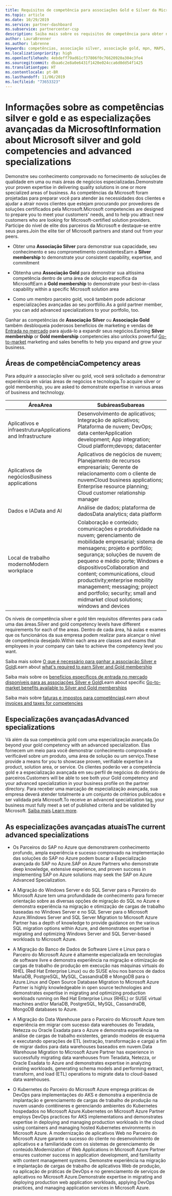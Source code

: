 ```yaml
---
title: Requisitos de competência para associações Gold e Silver da Microsoft | Partner Center
ms.topic: article
ms.date: 10/29/2019
ms.service: partner-dashboard
ms.subservice: partnercenter-csp
description: Saiba mais sobre os requisitos de competência para obter níveis de associação Gold e Silver.
author: LauraBrenner
ms.author: labrenne
keywords: competências, associação silver, associação gold, mpn, MAPS, proficiência, Microsoft Partner Network, associação de rede, especializações avançadas
ms.localizationpriority: high
ms.openlocfilehash: 4ebdeff79ad61cf37806f0c76620920a304c3fe4
ms.sourcegitcommit: dbaa6c2e8a0e6431f1420e024cca6d0dd54f1425
ms.translationtype: HT
ms.contentlocale: pt-BR
ms.lasthandoff: 11/06/2019
ms.locfileid: "73653323"
---
```

# <a name="information-about-microsoft-silver-and-gold-competencies-and-advanced-specializations"></a><span data-ttu-id="264a5-104">Informações sobre as competências silver e gold e as especializações avançadas da Microsoft</span><span class="sxs-lookup"><span data-stu-id="264a5-104">Information about Microsoft silver and gold competencies and advanced specializations</span></span>


<span data-ttu-id="264a5-105">Demonstre seu conhecimento comprovado no fornecimento de soluções de qualidade em uma ou mais áreas de negócios especializadas.</span><span class="sxs-lookup"><span data-stu-id="264a5-105">Demonstrate your proven expertise in delivering quality solutions in one or more specialized areas of business.</span></span> <span data-ttu-id="264a5-106">As competências da Microsoft foram projetadas para preparar você para atender às necessidades dos clientes e ajudar a atrair novos clientes que estejam procurando por provedores de soluções certificados pela Microsoft.</span><span class="sxs-lookup"><span data-stu-id="264a5-106">Microsoft competencies are designed to prepare you to meet your customers' needs, and to help you attract new customers who are looking for Microsoft-certified solution providers.</span></span> <span data-ttu-id="264a5-107">Participe do nível de elite dos parceiros da Microsoft e destaque-se entre seus pares.</span><span class="sxs-lookup"><span data-stu-id="264a5-107">Join the elite tier of Microsoft partners and stand out from your peers.</span></span>

- <span data-ttu-id="264a5-108">Obter uma **Associação Silver** para demonstrar sua capacidade, seu conhecimento e seu comprometimento consistentes</span><span class="sxs-lookup"><span data-stu-id="264a5-108">Earn a **Silver membership** to demonstrate your consistent capability, expertise, and commitment</span></span>

- <span data-ttu-id="264a5-109">Obtenha uma **Associação Gold** para demonstrar sua altíssima competência dentro de uma área de solução específica da Microsoft</span><span class="sxs-lookup"><span data-stu-id="264a5-109">Earn a **Gold membership** to demonstrate your best-in-class capability within a specific Microsoft solution area</span></span>

- <span data-ttu-id="264a5-110">Como um membro parceiro gold, você também pode adicionar especializações avançadas ao seu portfólio.</span><span class="sxs-lookup"><span data-stu-id="264a5-110">As a gold partner member, you can add advanced specializations to your portfolio, too.</span></span>

<span data-ttu-id="264a5-111">Ganhar as competências de **Associação Silver** ou **Associação Gold** também desbloqueia poderosos benefícios de marketing e vendas de [Entrada no mercado](mpn-learn-about-go-to-market-benefits.md) para ajudá-lo a expandir seus negócios.</span><span class="sxs-lookup"><span data-stu-id="264a5-111">Earning **Silver membership** or **Gold membership** competencies also unlocks powerful [Go-to-market](mpn-learn-about-go-to-market-benefits.md) marketing and sales benefits to help you expand and grow your business.</span></span>

## <a name="competency-areas"></a><span data-ttu-id="264a5-112">Áreas de competência</span><span class="sxs-lookup"><span data-stu-id="264a5-112">Competency areas</span></span>

<span data-ttu-id="264a5-113">Para adquirir a associação silver ou gold, você será solicitado a demonstrar experiência em várias áreas de negócios e tecnologia.</span><span class="sxs-lookup"><span data-stu-id="264a5-113">To acquire silver or gold membership, you are asked to demonstrate expertise in various areas of business and technology.</span></span>

|<span data-ttu-id="264a5-114">**Área**</span><span class="sxs-lookup"><span data-stu-id="264a5-114">**Area**</span></span>            |<span data-ttu-id="264a5-115">**Subáreas**</span><span class="sxs-lookup"><span data-stu-id="264a5-115">**Subareas**</span></span>                    |
|--------------------|--------------------------------|
|<span data-ttu-id="264a5-116">Aplicativos e infraestrutura</span><span class="sxs-lookup"><span data-stu-id="264a5-116">Applications and Infrastructure</span></span>|<span data-ttu-id="264a5-117">Desenvolvimento de aplicativos; Integração de aplicativos; Plataforma de nuvem; DevOps; data center</span><span class="sxs-lookup"><span data-stu-id="264a5-117">Application development; App integration; Cloud platform;devops; datacenter</span></span>|
|<span data-ttu-id="264a5-118">Aplicativos de negócios</span><span class="sxs-lookup"><span data-stu-id="264a5-118">Business applications</span></span> |<span data-ttu-id="264a5-119">Aplicativos de negócios de nuvem; Planejamento de recursos empresariais; Gerente de relacionamento com o cliente de nuvem</span><span class="sxs-lookup"><span data-stu-id="264a5-119">Cloud business applications; Enterprise resource planning; Cloud customer relationship manager</span></span>|
|<span data-ttu-id="264a5-120">Dados e IA</span><span class="sxs-lookup"><span data-stu-id="264a5-120">Data and AI</span></span>|<span data-ttu-id="264a5-121">Análise de dados; plataforma de dados</span><span class="sxs-lookup"><span data-stu-id="264a5-121">Data analytics; data platform</span></span>|
|<span data-ttu-id="264a5-122">Local de trabalho moderno</span><span class="sxs-lookup"><span data-stu-id="264a5-122">Modern workplace</span></span>| <span data-ttu-id="264a5-123">Colaboração e conteúdo; comunicações e produtividade na nuvem; gerenciamento de mobilidade empresarial; sistema de mensagens; projeto e portfólio; segurança; soluções de nuvem de pequeno e médio porte; Windows e dispositivos</span><span class="sxs-lookup"><span data-stu-id="264a5-123">Collaboration and content; communications, cloud productivity;enterprise mobility management; messaging; project and portfolio; security; small and midmarket cloud solutions; windows and devices</span></span>|

<span data-ttu-id="264a5-124">Os níveis de competência silver e gold têm requisitos diferentes para cada uma das áreas.</span><span class="sxs-lookup"><span data-stu-id="264a5-124">Silver and gold competency levels have different requirements for each of the areas.</span></span> <span data-ttu-id="264a5-125">Dentro de cada área, há aulas e exames que os funcionários da sua empresa podem realizar para alcançar o nível de competência desejado.</span><span class="sxs-lookup"><span data-stu-id="264a5-125">Within each area are classes and exams that employees in your company can take to achieve the competency level you want.</span></span>


<span data-ttu-id="264a5-126">Saiba mais sobre [O que é necessário para ganhar a associação Silver e Gold](https://partner.microsoft.com/membership/competencies)</span><span class="sxs-lookup"><span data-stu-id="264a5-126">Learn about [what's required to earn Silver and Gold membership](https://partner.microsoft.com/membership/competencies)</span></span>

<span data-ttu-id="264a5-127">Saiba mais sobre os [benefícios específicos de entrada no mercado disponíveis para as associações Silver e Gold](mpn-learn-about-go-to-market-benefits.md)</span><span class="sxs-lookup"><span data-stu-id="264a5-127">Learn about specific [Go-to-market benefits available to Silver and Gold memberships](mpn-learn-about-go-to-market-benefits.md)</span></span> 

<span data-ttu-id="264a5-128">Saiba mais sobre [faturas e impostos para competências](mpn-view-print-maps-invoice.md)</span><span class="sxs-lookup"><span data-stu-id="264a5-128">Learn about [invoices and taxes for competencies](mpn-view-print-maps-invoice.md)</span></span>

## <a name="advanced-specializations"></a><span data-ttu-id="264a5-129">Especializações avançadas</span><span class="sxs-lookup"><span data-stu-id="264a5-129">Advanced specializations</span></span>

<span data-ttu-id="264a5-130">Vá além da sua competência gold com uma especialização avançada.</span><span class="sxs-lookup"><span data-stu-id="264a5-130">Go beyond your gold competency with an advanced specialization.</span></span> <span data-ttu-id="264a5-131">Elas fornecem um meio para você demonstrar conhecimento comprovado e verificável sobre um produto, uma área de solução ou um serviço.</span><span class="sxs-lookup"><span data-stu-id="264a5-131">These provide a means for you to showcase proven, verifiable expertise in a product, solution area, or service.</span></span> <span data-ttu-id="264a5-132">Os clientes poderão ver a competência gold e a especialização avançada em seu perfil de negócios do diretório de parceiros.</span><span class="sxs-lookup"><span data-stu-id="264a5-132">Customers will be able to see both your Gold competency and your advanced specialization in your business profile on the partner directory.</span></span> <span data-ttu-id="264a5-133">Para receber uma marcação de especialização avançada, sua empresa deverá atender totalmente a um conjunto de critérios publicados e ser validada pela Microsoft.</span><span class="sxs-lookup"><span data-stu-id="264a5-133">To receive an advanced specialization tag, your business must fully meet a set of published criteria and be validated by Microsoft.</span></span> <span data-ttu-id="264a5-134">[Saiba mais](https://partner.microsoft.com/membership/competencies#tab-content-2).</span><span class="sxs-lookup"><span data-stu-id="264a5-134">[Learn more](https://partner.microsoft.com/membership/competencies#tab-content-2).</span></span> 

## <a name="the-current-advanced-specializations"></a><span data-ttu-id="264a5-135">As especializações avançadas atuais</span><span class="sxs-lookup"><span data-stu-id="264a5-135">The current advanced specializations</span></span>

- <span data-ttu-id="264a5-136">Os Parceiros do SAP no Azure que demonstrarem conhecimento profundo, ampla experiência e sucesso comprovado na implementação das soluções do SAP no Azure podem buscar a Especialização avançada do SAP no Azure.</span><span class="sxs-lookup"><span data-stu-id="264a5-136">SAP on Azure Partners who demonstrate deep knowledge, extensive experience, and proven success in implementing SAP on Azure solutions may seek the SAP on Azure Advanced Specialization.</span></span>

- <span data-ttu-id="264a5-137">A Migração do Windows Server e do SQL Server para o Parceiro do Microsoft Azure tem uma profundidade de conhecimento para fornecer orientação sobre as diversas opções de migração do SQL no Azure e demonstra experiência na migração e otimização de cargas de trabalho baseadas no Windows Server e no SQL Server para o Microsoft Azure.</span><span class="sxs-lookup"><span data-stu-id="264a5-137">Windows Server and SQL Server Migration to Microsoft Azure Partner has a depth of knowledge to provide guidance on the various SQL migration options within Azure, and demonstrates expertise in migrating and optimizing Windows Server and SQL Server-based workloads to Microsoft Azure.</span></span> 

- <span data-ttu-id="264a5-138">A Migração do Banco de Dados de Software Livre e Linux para o Parceiro do Microsoft Azure é altamente especializada em tecnologias de software livre e demonstra experiência na migração e otimização de cargas de trabalho de produção em execução nas máquinas virtuais do RHEL (Red Hat Enterprise Linux) ou do SUSE e/ou nos bancos de dados MariaDB, PostgreSQL, MySQL, CassandraDB e MongoDB para o Azure.</span><span class="sxs-lookup"><span data-stu-id="264a5-138">Linux and Open Source Database Migration to Microsoft Azure Partner is highly knowledgeable in open source technologies and demonstrates expertise in migrating and optimizing production workloads running on Red Hat Enterprise Linux (RHEL) or SUSE virtual machines and/or MariaDB, PostgreSQL, MySQL, CassandraDB, MongoDB databases to Azure.</span></span>

- <span data-ttu-id="264a5-139">A Migração do Data Warehouse para o Parceiro do Microsoft Azure tem experiência em migrar com sucesso data warehouses do Teradata, Netezza ou Oracle Exadata para o Azure e demonstra experiência na análise de cargas de trabalho existentes, gerando modelos de esquema e executando operações de ETL (extração, transformação e carga) a fim de migrar dados para data warehouses baseados em nuvem.</span><span class="sxs-lookup"><span data-stu-id="264a5-139">Data Warehouse Migration to Microsoft Azure Partner has experience in successfully migrating data warehouses from Teradata, Netezza, or Oracle Exadata to Azure and demonstrates expertise in analyzing existing workloads, generating schema models and performing extract, transform, and load (ETL) operations to migrate data to cloud-based data warehouses.</span></span>

- <span data-ttu-id="264a5-140">O Kubernetes do Parceiro do Microsoft Azure emprega práticas de DevOps para implementações do AKS e demonstra a experiência de implantação e gerenciamento de cargas de trabalho de produção na nuvem usando contêineres e gerenciando ambientes do Kubernetes hospedados no Microsoft Azure.</span><span class="sxs-lookup"><span data-stu-id="264a5-140">Kubernetes on Microsoft Azure Partner employs DevOps practices for AKS implementations and demonstrates expertise in deploying and managing production workloads in the cloud using containers and managing hosted Kubernetes environments in Microsoft Azure.</span></span>
<span data-ttu-id="264a5-141">A modernização de aplicativos Web no Parceiro do Microsoft Azure garante o sucesso do cliente no desenvolvimento de aplicativos e a familiaridade com os sistemas de gerenciamento de conteúdo.</span><span class="sxs-lookup"><span data-stu-id="264a5-141">Modernization of Web Applications in Microsoft Azure Partner ensures customer success in application development, and familiarity with content management systems.</span></span> <span data-ttu-id="264a5-142">Demonstre experiência na migração e implantação de cargas de trabalho de aplicativos Web de produção, na aplicação de práticas de DevOps e no gerenciamento de serviços de aplicativos no Microsoft Azure.</span><span class="sxs-lookup"><span data-stu-id="264a5-142">Demonstrate expertise in migrating and deploying production web application workloads, applying DevOps practices, and managing application services in Microsoft Azure.</span></span>
